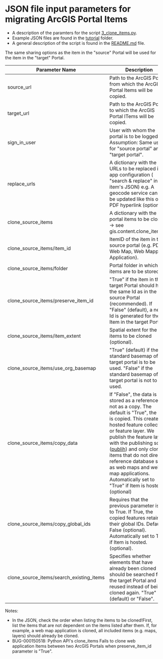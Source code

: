 # JSON file input parameters for migrating ArcGIS Portal Items
- A description of the paramters for the script [3_clone_items.py](3_clone_items.py).
- Example JSON files are found in the [tutorial](tutorial) folder.
- A general description of the script is found in the [README.md](../README.md) file.

The same sharing options as the item in the "source" Portal will be used for the item in the "target" Portal. 

| Parameter Name|    Description    | Example |
| --- | --- | --- |
| source_url | Path to the ArcGIS Portal from which the ArcGIS Portal Items will be copied. | "https://xxx.test.com/portal"|
| target_url | Path to the ArcGIS Portal to which the ArcGIS Portal ITems will be copied. | "https://xxx.prod.com/portal"|
| sign_in_user | User with whom the portal is to be logged in. Assumption: Same user for "source portal" and "target portal".| "username@domain" |
| replace_urls |A dictionary with the URLs to be replaced in app configuration ( "search & replace" in the item's JSON) e.g. A geocode service can may be updated like this or a PDF hyperlink (optional). | {"/test.": "/prod."} |
| clone_source_items | A dictionary with the portal items to be cloned. → see gis.content.clone_items(). | {...} |
| clone_source_items/item_id | ItemID of the item in the source portal (e.g. PDF, Web Map, Web Mapping Application). | "b573ca4e4a2a4b3db4eae797f36678ae" |
| clone_source_items/folder | Portal folder in which the items are to be stored. | "Test" |
| clone_source_items/preserve_item_id | "True" if the item in the target Portal should have the same Id as in the source Portal (recommended). If "False" (default), a new Id is generated for the Item in the target Portal. | "Test" |
| clone_source_items/item_extent | Spatial extent for the items to be cloned (optional). | - |
| clone_source_items/use_org_basemap | "True" (default) if the standard basemap of the target portal is to be used. "False" if the standard basemap of the target portal is not to be used. | - |
| clone_source_items/copy_data | If "False", the data is stored as a reference and not as a copy. The default is "True", the data is copied. This creates a hosted feature collection or feature layer. We publish the feature layers with the publishing script ([publih](publish)) and only clone items that do not directly reference database such as web maps and web map applications. Automatically set to "True" if Item is hosted. (optional) | - |
| clone_source_items/copy_global_ids | Requires that the previous parameter is set to True. If True, the copied features retain their global IDs. Default is False (optional). Automatically set to True if Item is hosted. (optional). | - |
| clone_source_items/search_existing_items | Specifies whether elements that have already been cloned should be searched for in the target Portal and reused instead of being cloned again. "True" (default) or "False". | - |

Notes:
- In the JSON, check the order when listing the items to be cloned!First, list the items that are not dependent on the items listed after them. If, for example, a web map application is cloned, all included items (e.g. maps, layers) should already be cloned.
- BUG-000150518: Python API's clone_items Fails to clone web application Items between two ArcGIS Portals when preserve_item_id parameter is "True".
